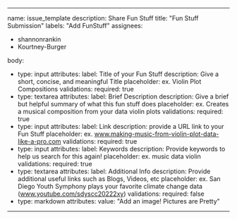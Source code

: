 ---
name: issue_template
description: Share Fun Stuff
title: "Fun Stuff Submission"
labels: "Add FunStuff"
assignees:
 - shannonrankin
 - Kourtney-Burger

body:
  - type: input
    attributes:
      label: Title of your Fun Stuff
      description: Give a short, concise, and meaningful Title
      placeholder: ex. Violin Plot Compositions
    validations:
      required: true
  - type: textarea
    attributes:
      label: Brief Description
      description: Give a brief but helpful summary of what this fun stuff does
      placeholder: ex. Creates a musical composition from your data violin plots
    validations:
      required: true
  - type: input
    attributes:
      label: Link
      description: provide a URL link to your Fun Stuff
      placeholder: ex. www.making-music-from-violin-plot-data-like-a-pro.com
    validations:
      required: true
  - type: input
    attributes:
      label: Keywords
      description: Provide keywords to help us search for this again!
      placeholder: ex. music data violin 
    validations:
      required: true
  - type: textarea
    attributes:
      label: Additional Info
      description: Provide additional useful links such as Blogs, Videos, etc
      placeholder: ex. San Diego Youth Symphony plays your favorite climate change data (www.youtube.com/sdyscc20222xy)
    validations:
      required: false
  - type: markdown
    attributes:
    value: "Add an image! Pictures are Pretty"
 ---
